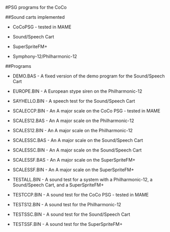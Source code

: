 #PSG programs for the CoCo

##Sound carts implemented

* CoCoPSG - tested in MAME

* Sound/Speech Cart

* SuperSpriteFM+

* Symphony-12/Philharmonic-12

##Programs

* DEMO.BAS - A fixed version of the demo program for the Sound/Speech Cart

* EUROPE.BIN - A European stype siren on the Philharmonic-12

* SAYHELLO.BIN - A speech test for the Sound/Speech Cart

* SCALECCP.BIN - An A major scale on the CoCo PSG - tested in MAME

* SCALES12.BAS - An A major scale on the Philharmonic-12

* SCALES12.BIN - An A major scale on the Philharmonic-12

* SCALESSC.BAS - An A major scale on the Sound/Speech Cart

* SCALESSC.BIN - An A major scale on the Sound/Speech Cart

* SCALESSF.BAS - An A major scale on the SuperSpriteFM+

* SCALESSF.BIN - An A major scale on the SuperSpriteFM+

* TESTALL.BIN - A sound test for a system with a Philharmonic-12, a Sound/Speech Cart, and a SuperSpriteFM+

* TESTCCP.BIN - A sound test for the CoCo PSG - tested in MAME

* TESTS12.BIN - A sound test for the Philharmonic-12

* TESTSSC.BIN - A sound test for the Sound/Speech Cart

* TESTSSF.BIN - A sound test for the SuperSpriteFM+
